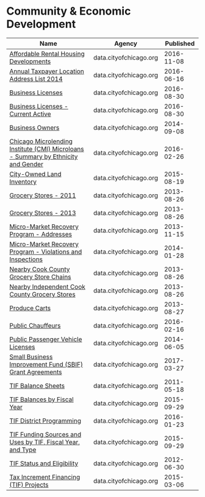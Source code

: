 # Community & Economic Development

Name | Agency | Published
---- | ---- | ---------
[Affordable Rental Housing Developments](../socrata/s6ha-ppgi.md) | data.cityofchicago.org | 2016-11-08
[Annual Taxpayer Location Address List 2014](../socrata/kukh-c9wt.md) | data.cityofchicago.org | 2016-06-16
[Business Licenses](../socrata/r5kz-chrr.md) | data.cityofchicago.org | 2016-08-30
[Business Licenses - Current Active](../socrata/uupf-x98q.md) | data.cityofchicago.org | 2016-08-30
[Business Owners](../socrata/ezma-pppn.md) | data.cityofchicago.org | 2014-09-08
[Chicago Microlending Institute (CMI) Microloans - Summary by Ethnicity and Gender](../socrata/4s8s-adbr.md) | data.cityofchicago.org | 2016-02-26
[City-Owned Land Inventory](../socrata/aksk-kvfp.md) | data.cityofchicago.org | 2015-08-19
[Grocery Stores - 2011](../socrata/4u6w-irs9.md) | data.cityofchicago.org | 2013-08-26
[Grocery Stores - 2013](../socrata/53t8-wyrc.md) | data.cityofchicago.org | 2013-08-26
[Micro-Market Recovery Program - Addresses](../socrata/cf2f-mmzv.md) | data.cityofchicago.org | 2013-11-15
[Micro-Market Recovery Program - Violations and Inspections](../socrata/ujwc-724r.md) | data.cityofchicago.org | 2014-01-28
[Nearby Cook County Grocery Store Chains](../socrata/wryv-d7zf.md) | data.cityofchicago.org | 2013-08-26
[Nearby Independent Cook County Grocery Stores](../socrata/ddxq-pdr6.md) | data.cityofchicago.org | 2013-08-26
[Produce Carts](../socrata/divg-mhqk.md) | data.cityofchicago.org | 2013-08-27
[Public Chauffeurs](../socrata/97wa-y6ff.md) | data.cityofchicago.org | 2016-02-16
[Public Passenger Vehicle Licenses](../socrata/tfm3-3j95.md) | data.cityofchicago.org | 2014-06-05
[Small Business Improvement Fund (SBIF) Grant Agreements](../socrata/jp7n-tgmf.md) | data.cityofchicago.org | 2017-03-27
[TIF Balance Sheets](../socrata/hezc-e4be.md) | data.cityofchicago.org | 2011-05-18
[TIF Balances by Fiscal Year](../socrata/hz8p-ewk5.md) | data.cityofchicago.org | 2015-09-29
[TIF District Programming](../socrata/ycd5-punx.md) | data.cityofchicago.org | 2016-01-23
[TIF Funding Sources and Uses by TIF, Fiscal Year, and Type](../socrata/pner-h2in.md) | data.cityofchicago.org | 2015-09-29
[TIF Status and Eligibility](../socrata/3qsz-jemf.md) | data.cityofchicago.org | 2012-06-30
[Tax Increment Financing (TIF) Projects](../socrata/mex4-ppfc.md) | data.cityofchicago.org | 2015-03-06

